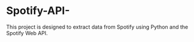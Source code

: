 # Spotify-API-
This project is designed to extract data from Spotify using Python and the Spotify Web API.
